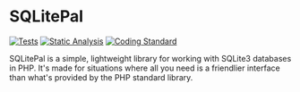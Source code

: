 # SQLitePal

[![Tests][tests image]][tests]
[![Static Analysis][static analysis image]][static analysis]
[![Coding Standard][coding standard image]][coding standard]

SQLitePal is a simple, lightweight library for working with SQLite3 databases in PHP. It's made for situations where all you need is a friendlier interface than what's provided by the PHP standard library.

[tests]: https://github.com/joelface/sqlitepal/actions/workflows/tests.yml
[tests image]: https://github.com/joelface/sqlitepal/workflows/Tests/badge.svg
[static analysis]: https://github.com/joelface/sqlitepal/actions/workflows/static-analysis.yml
[static analysis image]: https://github.com/joelface/sqlitepal/workflows/Static%20Analysis/badge.svg
[coding standard]: https://github.com/joelface/sqlitepal/actions/workflows/coding-standard.yml
[coding standard image]: https://github.com/joelface/sqlitepal/workflows/Coding%20Standard/badge.svg
